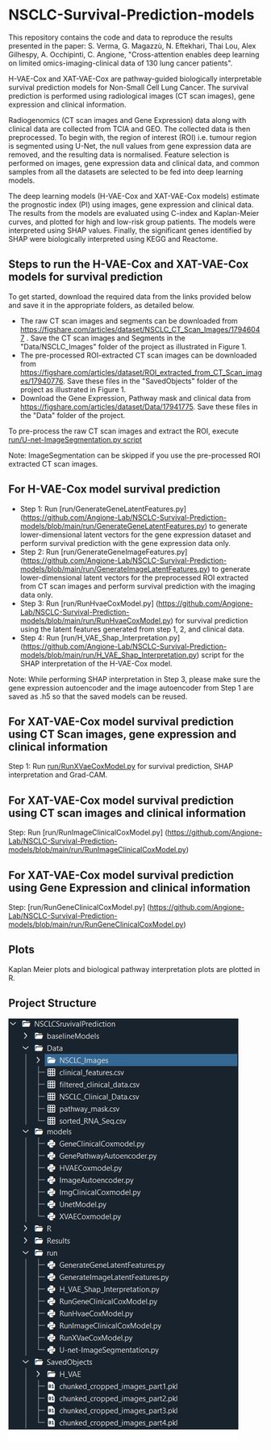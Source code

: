 # NSCLC-Survival-Prediction-models

This repository contains the code and data to reproduce the results presented in the paper: S. Verma, G. Magazzù, N. Eftekhari, Thai Lou, Alex Gilhespy, A. Occhipinti, C. Angione, "Cross-attention enables deep learning on limited omics-imaging-clinical data of 130 lung cancer patients".

H-VAE-Cox and XAT-VAE-Cox are pathway-guided biologically interpretable survival prediction models for Non-Small Cell Lung Cancer. The survival prediction is performed using radiological images (CT scan images), gene expression and clinical information. 

Radiogenomics (CT scan images and Gene Expression) data along with clinical data are collected from TCIA and GEO. The collected data is then preprocessed. To begin with, the region of interest (ROI) i.e. tumour region is segmented using U-Net, the null values from gene expression data are removed, and the resulting data is normalised. Feature selection is performed on images, gene expression data and clinical data, and common samples from all the datasets are selected to be fed into deep learning models. 

The deep learning models (H-VAE-Cox and XAT-VAE-Cox models) estimate the prognostic index (PI) using images, gene expression and clinical data. The results from the models are evaluated using C-index and Kaplan-Meier curves, and plotted for high and low-risk group patients. The models were interpreted using SHAP values. Finally, the significant genes identified by SHAP were biologically interpreted using KEGG and Reactome.


## Steps to run the H-VAE-Cox and XAT-VAE-Cox models for survival prediction ##
To get started, download the required data from the links provided below and save it in the appropriate folders, as detailed below.

*	The raw CT scan images and segments can be downloaded from https://figshare.com/articles/dataset/NSCLC_CT_Scan_Images/17946047 . Save the CT scan images and Segments in the "Data/NSCLC_Images" folder of the project as illustrated in Figure 1.
* The pre-processed ROI-extracted CT scan images can be downloaded from https://figshare.com/articles/dataset/ROI_extracted_from_CT_Scan_images/17940776. Save these files in the "SavedObjects" folder of the project as illustrated in Figure 1.
*	Download the Gene Expression, Pathway mask and clinical data from https://figshare.com/articles/dataset/Data/17941775. Save these files in the "Data" folder of the project.

To pre-process the raw CT scan images and extract the ROI, execute  [run/U-net-ImageSegmentation.py script](https://github.com/Angione-Lab/NSCLC-Survival-Prediction-models/blob/main/run/U-net-ImageSegmentation.py)


Note: ImageSegmentation can be skipped if you use the pre-processed ROI extracted CT scan images.


## For H-VAE-Cox model survival prediction ##

*	Step 1: Run [run/GenerateGeneLatentFeatures.py] (https://github.com/Angione-Lab/NSCLC-Survival-Prediction-models/blob/main/run/GenerateGeneLatentFeatures.py) to generate lower-dimensional latent vectors for the gene expression dataset and perform survival prediction with the gene expression data only.
*	Step 2: Run [run/GenerateGeneImageFeatures.py] (https://github.com/Angione-Lab/NSCLC-Survival-Prediction-models/blob/main/run/GenerateImageLatentFeatures.py) to generate lower-dimensional latent vectors for the preprocessed ROI extracted from CT scan images and perform survival prediction with the imaging data only.
*	Step 3: Run [run/RunHvaeCoxModel.py] (https://github.com/Angione-Lab/NSCLC-Survival-Prediction-models/blob/main/run/RunHvaeCoxModel.py) for survival prediction using the latent features generated from step 1, 2, and clinical data.
*	Step 4: Run [run/H_VAE_Shap_Interpretation.py] (https://github.com/Angione-Lab/NSCLC-Survival-Prediction-models/blob/main/run/H_VAE_Shap_Interpretation.py) script for the SHAP interpretation of the H-VAE-Cox model. 

Note: While performing SHAP interpretation in Step 3, please make sure the gene expression autoencoder and the image autoencoder from Step 1 are saved as .h5 so that the saved models can be reused.

## For XAT-VAE-Cox model survival prediction using CT Scan images, gene expression and clinical information ##
Step 1: Run [run/RunXVaeCoxModel.py](https://github.com/Angione-Lab/NSCLC-Survival-Prediction-models/blob/main/run/RunXVaeCoxModel.py) for survival prediction, SHAP interpretation and Grad-CAM.

## For XAT-VAE-Cox model survival prediction using CT scan images and clinical information ##
Step: Run [run/RunImageClinicalCoxModel.py] (https://github.com/Angione-Lab/NSCLC-Survival-Prediction-models/blob/main/run/RunImageClinicalCoxModel.py)

## For XAT-VAE-Cox model survival prediction using Gene Expression and clinical information ##
Step: [run/RunGeneClinicalCoxModel.py] (https://github.com/Angione-Lab/NSCLC-Survival-Prediction-models/blob/main/run/RunGeneClinicalCoxModel.py)

## Plots ##
Kaplan Meier plots and biological pathway interpretation plots are plotted in R.

## Project Structure ##
![Project Structure](https://github.com/Angione-Lab/NSCLC-Survival-Prediction-models/blob/main/Results/project%20structure.png)
